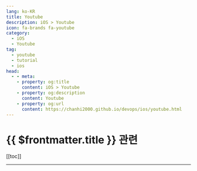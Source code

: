 ```yaml
---
lang: ko-KR
title: Youtube
description: iOS > Youtube
icon: fa-brands fa-youtube
category:
  - iOS
  - Youtube
tag: 
  - youtube
  - tutorial
  - ios
head:
  - - meta:
    - property: og:title
      content: iOS > Youtube
    - property: og:description
      content: Youtube
    - property: og:url
      content: https://chanhi2000.github.io/devops/ios/youtube.html
---
```


# {{ $frontmatter.title }} 관련

[[toc]]

---

<MyYouTubeItems jsonName="yu-RamonFerreira" /><!-- Ramon Ferreira -->
<MyYouTubeItems jsonName="yu-dmug" /><!-- Definitive Mac Upgrade Guide -->
<MyYouTubeItems jsonName="yu-macmost" /><!-- macmostvideo -->
<MyYouTubeItems jsonName="yu-ProperHonestTech" /><!-- Proper Honest Tech -->
<MyYouTubeItems jsonName="yu-notrottenapple" /><!-- Rotten Apple -->

<TagLinks />